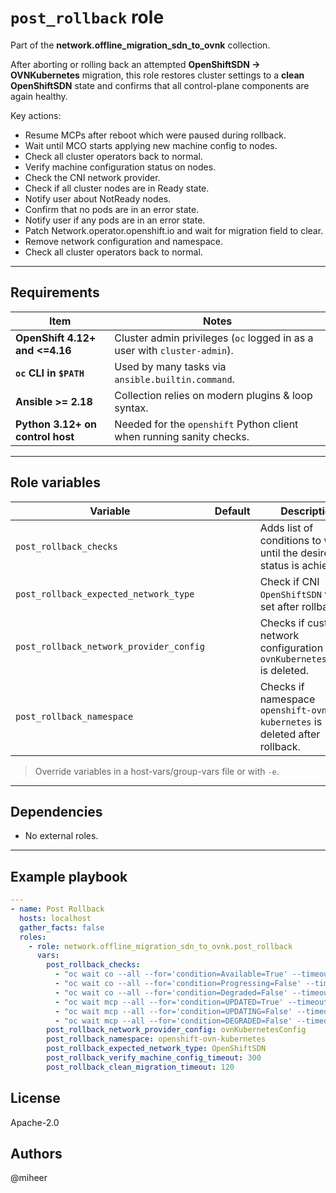 # `post_rollback` role

Part of the **network.offline_migration_sdn_to_ovnk** collection.

After aborting or rolling back an attempted **OpenShiftSDN → OVNKubernetes**
migration, this role restores cluster settings to a **clean
OpenShiftSDN** state and confirms that all control-plane components are again
healthy.

Key actions:

- Resume MCPs after reboot which were paused during rollback.
- Wait until MCO starts applying new machine config to nodes.
- Check all cluster operators back to normal.
- Verify machine configuration status on nodes.
- Check the CNI network provider.
- Check if all cluster nodes are in Ready state.
- Notify user about NotReady nodes.
- Confirm that no pods are in an error state.
- Notify user if any pods are in an error state.
- Patch Network.operator.openshift.io and wait for migration field to clear.
- Remove network configuration and namespace.
- Check all cluster operators back to normal.

---

## Requirements

| Item                            | Notes |
|---------------------------------|-------|
| **OpenShift 4.12+ and <=4.16**  | Cluster admin privileges (`oc` logged in as a user with `cluster-admin`). |
| **`oc` CLI in `$PATH`**         | Used by many tasks via `ansible.builtin.command`. |
| **Ansible >= 2.18**             | Collection relies on modern plugins & loop syntax. |
| **Python 3.12+ on control host** | Needed for the `openshift` Python client when running sanity checks. |

---

## Role variables

| Variable                                | Default | Description                                                                  |
|-----------------------------------------|--|------------------------------------------------------------------------------|
| `post_rollback_checks`                  |  | Adds list of conditions to wait until the desired status is achieved.        |
| `post_rollback_expected_network_type`   |  | Check if CNI `OpenShiftSDN` was set after rollback.                          |
| `post_rollback_network_provider_config` |  | Checks if custom network configuration for `ovnKubernetesConfig` is deleted. |
| `post_rollback_namespace`               |  | Checks if namespace `openshift-ovn-kubernetes` is deleted after rollback.    |

> Override variables in a host-vars/group-vars file or with `-e`.

---

## Dependencies

* No external roles.

---

## Example playbook

```yaml
---
- name: Post Rollback
  hosts: localhost
  gather_facts: false
  roles:
    - role: network.offline_migration_sdn_to_ovnk.post_rollback
      vars:
        post_rollback_checks:
          - "oc wait co --all --for='condition=Available=True' --timeout=60s"
          - "oc wait co --all --for='condition=Progressing=False' --timeout=60s"
          - "oc wait co --all --for='condition=Degraded=False' --timeout=60s"
          - "oc wait mcp --all --for='condition=UPDATED=True' --timeout=60s"
          - "oc wait mcp --all --for='condition=UPDATING=False' --timeout=60s"
          - "oc wait mcp --all --for='condition=DEGRADED=False' --timeout=60s"
        post_rollback_network_provider_config: ovnKubernetesConfig
        post_rollback_namespace: openshift-ovn-kubernetes
        post_rollback_expected_network_type: OpenShiftSDN
        post_rollback_verify_machine_config_timeout: 300
        post_rollback_clean_migration_timeout: 120
```

## License

Apache-2.0

## Authors

@miheer
